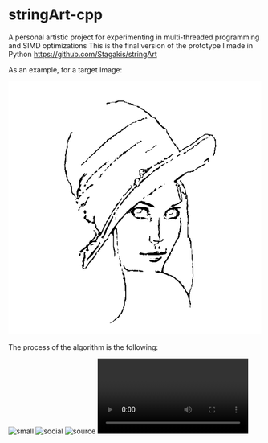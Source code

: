 # stringArt-cpp
A personal artistic project for experimenting in multi-threaded programming and SIMD optimizations This is the final version of the prototype I made in Python https://github.com/Stagakis/stringArt

As an example, for a target Image:

![plot](./target.png)

The process of the algorithm is the following:

![small](https://media.giphy.com/media/1U4vDnTgt4NnfAUHPO/giphy-downsized.gif)
![social](https://media.giphy.com/media/1U4vDnTgt4NnfAUHPO/giphy-downsized-large.gif)
![source](https://media.giphy.com/media/1U4vDnTgt4NnfAUHPO/source.gif)
![mp4](https://media.giphy.com/media/1U4vDnTgt4NnfAUHPO/giphy.mp4)
